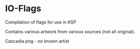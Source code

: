 # IO-Flags
Compilation of flags for use in KSP

Contains various artwork from various sources (not all original).

Cascadia.png - no known artist
